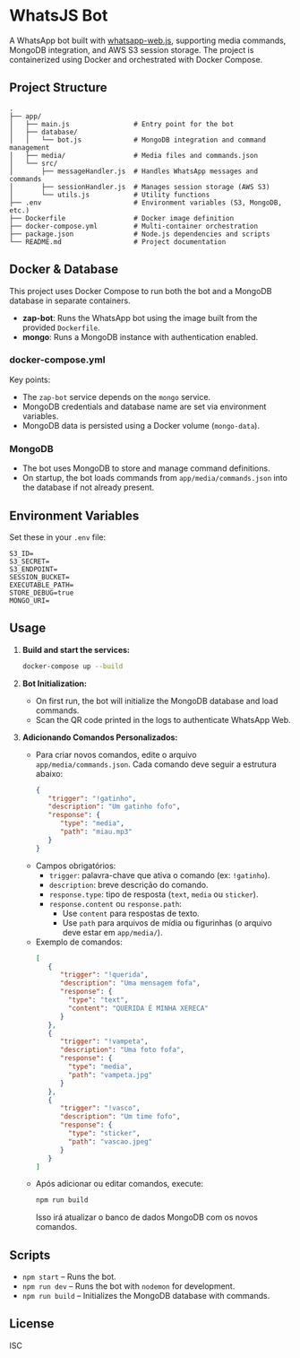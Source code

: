 # WhatsJS Bot

A WhatsApp bot built with [whatsapp-web.js](https://github.com/pedroslopez/whatsapp-web.js), supporting media commands, MongoDB integration, and AWS S3 session storage. The project is containerized using Docker and orchestrated with Docker Compose.

## Project Structure

```
.
├── app/
│   ├── main.js                # Entry point for the bot
│   ├── database/
│   │   └── bot.js             # MongoDB integration and command management
│   ├── media/                 # Media files and commands.json
│   └── src/
│       ├── messageHandler.js  # Handles WhatsApp messages and commands
│       ├── sessionHandler.js  # Manages session storage (AWS S3)
│       └── utils.js           # Utility functions
├── .env                       # Environment variables (S3, MongoDB, etc.)
├── Dockerfile                 # Docker image definition
├── docker-compose.yml         # Multi-container orchestration
├── package.json               # Node.js dependencies and scripts
└── README.md                  # Project documentation
```

## Docker & Database

This project uses Docker Compose to run both the bot and a MongoDB database in separate containers.

- **zap-bot**: Runs the WhatsApp bot using the image built from the provided `Dockerfile`.
- **mongo**: Runs a MongoDB instance with authentication enabled.

### docker-compose.yml

Key points:
- The `zap-bot` service depends on the `mongo` service.
- MongoDB credentials and database name are set via environment variables.
- MongoDB data is persisted using a Docker volume (`mongo-data`).

### MongoDB

- The bot uses MongoDB to store and manage command definitions.
- On startup, the bot loads commands from `app/media/commands.json` into the database if not already present.

## Environment Variables

Set these in your `.env` file:

```
S3_ID=
S3_SECRET=
S3_ENDPOINT=
SESSION_BUCKET=
EXECUTABLE_PATH=
STORE_DEBUG=true
MONGO_URI=
```

## Usage

1. **Build and start the services:**
   ```sh
   docker-compose up --build
   ```

2. **Bot Initialization:**
   - On first run, the bot will initialize the MongoDB database and load commands.
   - Scan the QR code printed in the logs to authenticate WhatsApp Web.

3. **Adicionando Comandos Personalizados:**
    - Para criar novos comandos, edite o arquivo `app/media/commands.json`. Cada comando deve seguir a estrutura abaixo:
      ```json
      {
         "trigger": "!gatinho",
         "description": "Um gatinho fofo",
         "response": {
            "type": "media",
            "path": "miau.mp3"
         }
      }
      ```
    - Campos obrigatórios:
      - `trigger`: palavra-chave que ativa o comando (ex: `!gatinho`).
      - `description`: breve descrição do comando.
      - `response.type`: tipo de resposta (`text`, `media` ou `sticker`).
      - `response.content` ou `response.path`: 
         - Use `content` para respostas de texto.
         - Use `path` para arquivos de mídia ou figurinhas (o arquivo deve estar em `app/media/`).
    - Exemplo de comandos:
      ```json
      [
         {
            "trigger": "!querida",
            "description": "Uma mensagem fofa",
            "response": {
              "type": "text",
              "content": "QUERIDA É MINHA XERECA"
            }
         },
         {
            "trigger": "!vampeta",
            "description": "Uma foto fofa",
            "response": {
              "type": "media",
              "path": "vampeta.jpg"
            }
         },
         {
            "trigger": "!vasco",
            "description": "Um time fofo",
            "response": {
              "type": "sticker",
              "path": "vascao.jpeg"
            }
         }
      ]
      ```
    - Após adicionar ou editar comandos, execute:
      ```sh
      npm run build
      ```
      Isso irá atualizar o banco de dados MongoDB com os novos comandos.

## Scripts

- `npm start` – Runs the bot.
- `npm run dev` – Runs the bot with `nodemon` for development.
- `npm run build` – Initializes the MongoDB database with commands.

## License

ISC